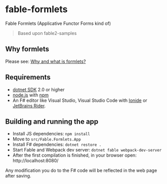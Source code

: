 # fable-formlets
Fable Formlets (Applicative Functor Forms kind of)

> Based upon fable2-samples

## Why formlets

Please see: [Why and what is formlets?](WHY.md)

## Requirements

* [dotnet SDK](https://www.microsoft.com/net/download/core) 2.0 or higher
* [node.js](https://nodejs.org) with [npm](https://www.npmjs.com/)
* An F# editor like Visual Studio, Visual Studio Code with [Ionide](http://ionide.io/) or [JetBrains Rider](https://www.jetbrains.com/rider/).

## Building and running the app

* Install JS dependencies: `npm install`
* Move to `src/Fable.Formlets.App`
* Install F# dependencies: `dotnet restore .`
* Start Fable and Webpack dev server: `dotnet fable webpack-dev-server`
* After the first compilation is finished, in your browser open: http://localhost:8080/

Any modification you do to the F# code will be reflected in the web page after saving.

